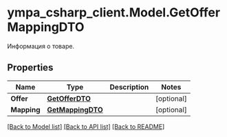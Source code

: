 # ympa_csharp_client.Model.GetOfferMappingDTO
Информация о товаре.

## Properties

Name | Type | Description | Notes
------------ | ------------- | ------------- | -------------
**Offer** | [**GetOfferDTO**](GetOfferDTO.md) |  | [optional] 
**Mapping** | [**GetMappingDTO**](GetMappingDTO.md) |  | [optional] 

[[Back to Model list]](../README.md#documentation-for-models) [[Back to API list]](../README.md#documentation-for-api-endpoints) [[Back to README]](../README.md)

